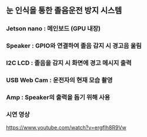 ## 눈 인식을 통한 졸음운전 방지 시스템 <br>
### Jetson nano : 메인보드 (GPU 내장) <br>
### Speaker : GPIO와 연결하여 졸음 감지 시 경고음 울림 <br>
### I2C LCD : 졸음을 감지 시 화면에 경고 메시지 출력 <br>
### USB Web Cam : 운전자의 현재 모습 촬영 <br>
### Amp : Speaker의 출력을 돕기 위해 사용 <br>
### 시연 영상 <br>
https://www.youtube.com/watch?v=ergfIh8R9Vw
